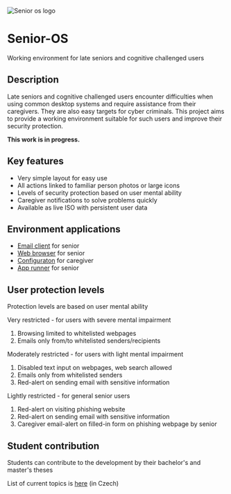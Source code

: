 ![Senior os logo](https://fee9.short.gy/SOS-logo-git.png)

# Senior-OS

Working environment for late seniors and cognitive challenged users

## Description

Late seniors and cognitive challenged users encounter difficulties when using common desktop systems and require assistance from their caregivers. They are also easy targets for cyber criminals. This project aims to provide a working environment suitable for such users and improve their security protection.

**This work is in progress.**

## Key features

- Very simple layout for easy use
- All actions linked to familiar person photos or large icons
- Levels of security protection based on user mental ability
- Caregiver notifications to solve problems quickly
- Available as live ISO with persistent user data
 
## Environment applications

- [Email client](https://github.com/forsenior/senior-os/tree/main/smail) for senior
- [Web browser](https://github.com/forsenior/senior-os/tree/main/sweb) for senior
- [Configuraton](https://github.com/forsenior/senior-os/tree/main/sconf) for caregiver
- [App runner](https://github.com/forsenior/senior-os/tree/main/srun) for senior

## User protection levels

Protection levels are based on user mental ability

Very restricted - for users with severe mental impairment

1. Browsing limited to whitelisted webpages
2. Emails only from/to whitelisted senders/recipients

Moderately restricted - for users with light mental impairment

1. Disabled text input on webpages, web search allowed
2. Emails only from whitelisted senders
3. Red-alert on sending email with sensitive information

Lightly restricted - for general senior users

1. Red-alert on visiting phishing website
3. Red-alert on sending email with sensitive information
2. Caregiver email-alert on filled-in form on phishing webpage by senior

## Student contribution

Students can contribute to the development by their bachelor's and master's theses 

List of current topics is [here](https://github.com/forsenior/senior-os/tree/main/theses) (in Czech)

